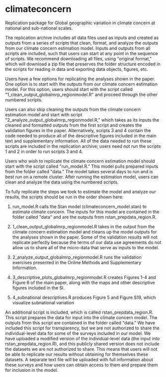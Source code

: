 # climateconcern
Replication package for Global geographic variation in climate concern at national and sub-national scales. 

The replication archive includes all data files used as inputs and created as outputs from a series of scripts that clean, format, and analyze the outputs from our climate concern estimation model. Inputs and outputs from all scripts are included, such that users can start at any point in the sequence of scripts. We recommend downloading all files, using "original format," which will download a zip file that preserves the folder structure encoded in the scripts for reading in data and exporting data objects, figures, etc. 

Users have a few options for replicating the analyses shown in the paper. One option is to start with the outputs from our climate concern estimation model. For this option, users should start with the script called "1_clean_output_globalmrp_regionmodel.R" and proceed through the other numbered scripts. 

Users can also skip cleaning the outputs from the climate concern estimation model and start with script "2_analyze_output_globalmrp_regionmodel.R," which takes as its inputs the cleaned and formatted outputs from the first script and creates the validation figures in the paper. Alternatively, scripts 3 and 4 contain the code needed to produce all of the descriptive figures included in the main text and supplementary information. All of the data needed to run these scripts are included in the replication archive; users need not run the scripts 1 and 2 in order to run scripts 3 and 4. 

Users who wish to replicate the climate concern estimation model should start with the script called "run_model.R." This model pulls prepared inputs from the folder called "data." The model takes several days to run and is best run on a remote cluster. After running the estimation model, users can clean and analyze the data using the numbered scripts. 

To fully replicate the steps we took to estimate the model and analyze our results, the scripts should be run in the order shown here: 

1) run_model.R calls the Stan model (climateconcern_model.stan) to estimate climate concern. The inputs for this model are contained in the folder called "data" and are the outputs from rstan_prepdata_region.R.

2) 1_clean_output_globalmrp_regionmodel.R takes in the output from the climate concern estimation model and cleans up the model outputs for the analyses shown in the paper. Some of the validation results will not replicate perfectly because the terms of our data use agreements do not allow us to share all of the micro-data that serve as inputs to the model. 

3) 2_analyze_output_globalmrp_regionmodel.R runs the validation exercises presented in the Online Methods and Supplementary Information. 

4) 3_descriptive_plots_globalmrp_regionmodel.R creates Figures 1-4 and Figure 6 of the main paper, along with the maps and other descriptive figures included in the SI. 

5) 4_subnational descriptives.R produces Figure 5 and Figure S19, which visualize subnational variation 

An additional script is included, which is called rstan_prepdata_region.R. This script prepares the data for input into the climate concern model. The outputs from this script are contained in the folder called "data." We have included this script for transparency, but we are not authorized to share the individual-level data for some of the surveys included in our model. We have uploaded a modified version of the individual-level data (the input into rstan_prepdata_region.R), and this publicly shared version does not include the datasets we are not authorized to share. This means that users will not be able to replicate our results without obtaining for themselves these datasets. A separate text file will be uploaded with full information about these surveys and how users can obtain access to them and prepare them for inclusion in the model. 

